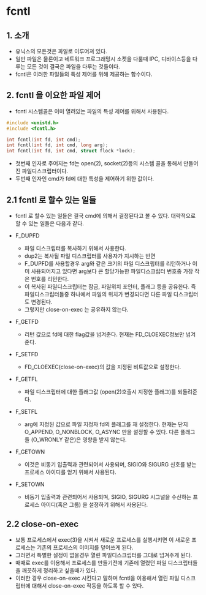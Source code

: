 # fcntl
## 1. 소개
- 유닉스의 모든것은 파일로 이루어져 있다.
- 일반 파일은 물론이고 네트워크 프로그래밍시 소켓을 다룰때 IPC, 디바이스등을 다루는 모든 것이 결국은 파일을 다루는 것들이다.
- fcntl은 이러한 파일들의 특성 제어를 위해 제공하는 함수이다.

## 2. fcntl 을 이요한 파일 제어
- fcntl 시스템콜은 이미 열려있는 파일의 특성 제어를 위해서 사용된다.
``` c
#include <unistd.h>
#include <fcntl.h>

int fcntl(int fd, int cmd);
int fcntl(int fd, int cmd, long arg);
int fcntl(int fd, int cmd, struct flock *lock);
```
- 첫번째 인자로 주어지는 fd는 open(2), socket(2)등의 시스템 콜을 통해서 만들어진 파일디스크립터이다.
- 두번째 인자인 cmd가 fd에 대한 특성을 제어하기 위한 값이다.

## 2.1 fcntl 로 할수 있는 일들
- fcntl 로 할수 있는 일들은 결국 cmd에 의해서 결정된다고 볼 수 있다. 대략적으로 할 수 있는 일들은 다음과 같다.
- F_DUPFD
	- 파일 디스크립터를 복사하기 위해서 사용한다.
	- dup2는 복사될 파일 디스크립터를 사용자가 지시하는 반면
	- F_DUPFD를 사용할경우 arg와 같은 크기의 파일 디스크립터를 리턴하거나 이미 사용되어지고 있다면 arg보다 큰 할당가능한 파일디스크립터 번호중 가장 작은 번호를 리턴한다.
	- 이 복사된 파일디스크립터는 잠금, 파일위치 포인터, 플래그 등을 공유한다. 즉 파일디스크립터들중 하나에서 파일의 위치가 변경되다면 다른 파일 디스크립터도 변경된다.
	- 그렇지만 close-on-exec 는 공유하지 않는다.

- F_GETFD
	- 리턴 값으로 fd에 대한 flag값을 넘겨준다. 현재는 FD_CLOEXEC정보만 넘겨준다.

- F_SETFD
	- FD_CLOEXEC(close-on-exec)의 값을 지정된 비트값으로 설정한다.

- F_GETFL
	- 파일 디스크립터에 대한 플래그값 (open(2)호출시 지정한 플래그)를 되돌려준다.

- F_SETFL
	- arg에 지정된 값으로 파일 지정자 fd의 플래그를 재 설정한다. 현재는 단지 O_APPEND, O_NONBLOCK, O_ASYNC 만을 설정할 수 있다. 다른 플래그들 (O_WRONLY 같은)은 영향을 받지 않는다.

- F_GETOWN
	- 이것은 비동기 입출력과 관련되어서 사용되며, SIGIO와 SIGURG 신호를 받는 프로세스 아이디를 얻기 위해서 사용된다.

- F_SETOWN
	- 비동기 입출력과 관련되어서 사용되며, SIGIO, SIGURG 시그널을 수신하는 프로세스 아이디(혹은 그룹) 을 설정하기 위해서 사용된다.

## 2.2 close-on-exec
- 보통 프로세스에서 exec(3)을 시켜서 새로운 프로세스를 실행시키면 이 새로운 프로세스는 기존의 프로세스의 이미지를 덮어쓰게 된다.
- 그러면서 특별한 설정이 없을경우 열린 파일디스크립터를 그대로 넘겨주게 된다.
- 때때로 exec를 이용해서 프로세스를 만들기전에 기존에 열렸던 파일 디스크립터들을 깨끗하게 정리하고 싶을때가 있다.
- 이러한 경우 close-on-exec 시킨다고 말하며 fcntl을 이용해서 열린 파일 디스크립터에 대해서 close-on-exec 작동을 하도록 할 수 있다.
